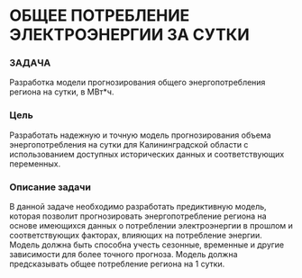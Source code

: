 # ОБЩЕЕ ПОТРЕБЛЕНИЕ ЭЛЕКТРОЭНЕРГИИ ЗА СУТКИ

### ЗАДАЧА
Разработка модели прогнозирования общего энергопотребления региона на
сутки, в МВт*ч.

### Цель
Разработать надежную и точную модель прогнозирования объема
энергопотребления на сутки для Калининградской области с использованием
доступных исторических данных и соответствующих переменных.

### Описание задачи
В данной задаче необходимо разработать предиктивную модель, которая
позволит прогнозировать энергопотребление региона на основе имеющихся
данных о потреблении электроэнергии в прошлом и соответствующих факторах,
влияющих на потребление энергии. Модель должна быть способна учесть
сезонные, временные и другие зависимости для более точного прогноза.
Модель должна предсказывать общее потребление региона на 1 сутки.
